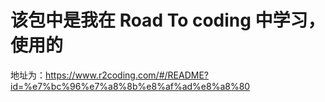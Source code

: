 # 该包中是我在 Road To coding 中学习，使用的
地址为：https://www.r2coding.com/#/README?id=%e7%bc%96%e7%a8%8b%e8%af%ad%e8%a8%80

